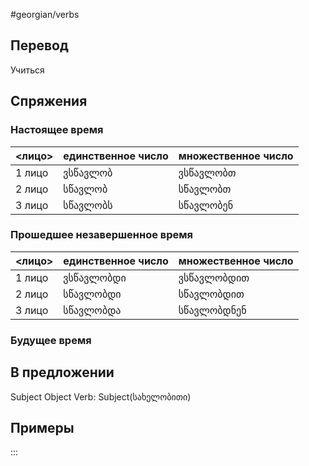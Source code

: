 #georgian/verbs 
## Перевод
Учиться
## Спряжения
### Настоящее время
<лицо>|единственное число|множественное число
--------|---------------------|------------------------
1 лицо | ვსწავლობ | ვსწავლობთ 
2 лицо | სწავლობ |  სწავლობთ
3 лицо | სწავლობს | სწავლობენ
### Прошедшее незавершенное время
<лицо>|единственное число|множественное число
--------|---------------------|------------------------
1 лицо | ვსწავლობდი | ვსწავლობდით 
2 лицо | სწავლობდი |  სწავლობდით
3 лицо | სწავლობდა | სწავლობდნენ
### Будущее время
## В предложении
Subject Object Verb: Subject(სახელობითი)
## Примеры
:::
